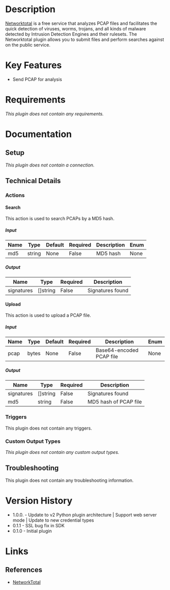 # Description

[Networktotal](https://www.networktotal.com/) is a free service that analyzes PCAP files and facilitates the quick detection of viruses, worms, trojans, and all kinds of malware detected by Intrusion Detection Engines and their rulesets.
The Networktotal plugin allows you to submit files and perform searches against on the public service.

# Key Features

* Send PCAP for analysis

# Requirements

_This plugin does not contain any requirements._

# Documentation

## Setup

_This plugin does not contain a connection._

## Technical Details

### Actions

#### Search

This action is used to search PCAPs by a MD5 hash.

##### Input

|Name|Type|Default|Required|Description|Enum|
|----|----|-------|--------|-----------|----|
|md5|string|None|False|MD5 hash|None|

##### Output

|Name|Type|Required|Description|
|----|----|--------|-----------|
|signatures|[]string|False|Signatures found|

#### Upload

This action is used to upload a PCAP file.

##### Input

|Name|Type|Default|Required|Description|Enum|
|----|----|-------|--------|-----------|----|
|pcap|bytes|None|False|Base64-encoded PCAP file|None|

##### Output

|Name|Type|Required|Description|
|----|----|--------|-----------|
|signatures|[]string|False|Signatures found|
|md5|string|False|MD5 hash of PCAP file|

### Triggers

This plugin does not contain any triggers.

### Custom Output Types

_This plugin does not contain any custom output types._

## Troubleshooting

This plugin does not contain any troubleshooting information.

# Version History

* 1.0.0. - Update to v2 Python plugin architecture | Support web server mode | Update to new credential types
* 0.1.1 - SSL bug fix in SDK
* 0.1.0 - Initial plugin

# Links

## References

* [NetworkTotal](https://www.networktotal.com/)


